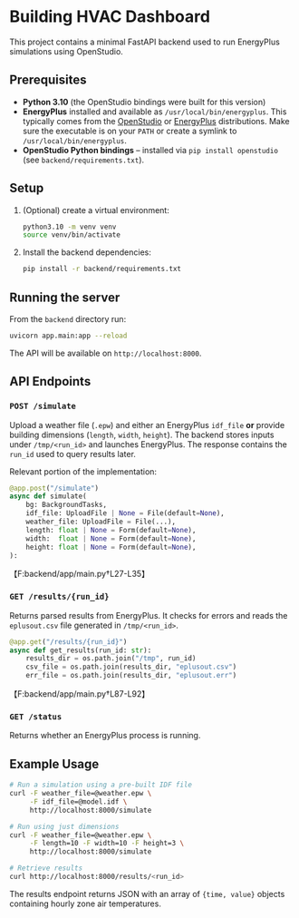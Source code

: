 # Building HVAC Dashboard

This project contains a minimal FastAPI backend used to run EnergyPlus simulations using OpenStudio.

## Prerequisites

- **Python 3.10** (the OpenStudio bindings were built for this version)
- **EnergyPlus** installed and available as `/usr/local/bin/energyplus`. This typically
  comes from the [OpenStudio](https://github.com/NREL/OpenStudio/releases) or
  [EnergyPlus](https://energyplus.net/download) distributions. Make sure the
  executable is on your `PATH` or create a symlink to `/usr/local/bin/energyplus`.
- **OpenStudio Python bindings** – installed via `pip install openstudio` (see
  `backend/requirements.txt`).

## Setup

1. (Optional) create a virtual environment:
   ```bash
   python3.10 -m venv venv
   source venv/bin/activate
   ```
2. Install the backend dependencies:
   ```bash
   pip install -r backend/requirements.txt
   ```

## Running the server

From the `backend` directory run:

```bash
uvicorn app.main:app --reload
```

The API will be available on `http://localhost:8000`.

## API Endpoints

### `POST /simulate`
Upload a weather file (`.epw`) and either an EnergyPlus `idf_file` **or**
provide building dimensions (`length`, `width`, `height`). The backend stores
inputs under `/tmp/<run_id>` and launches EnergyPlus. The response contains the
`run_id` used to query results later.

Relevant portion of the implementation:
```python
@app.post("/simulate")
async def simulate(
    bg: BackgroundTasks,
    idf_file: UploadFile | None = File(default=None),
    weather_file: UploadFile = File(...),
    length: float | None = Form(default=None),
    width:  float | None = Form(default=None),
    height: float | None = Form(default=None),
):
```
【F:backend/app/main.py†L27-L35】

### `GET /results/{run_id}`
Returns parsed results from EnergyPlus. It checks for errors and reads the
`eplusout.csv` file generated in `/tmp/<run_id>`.
```python
@app.get("/results/{run_id}")
async def get_results(run_id: str):
    results_dir = os.path.join("/tmp", run_id)
    csv_file = os.path.join(results_dir, "eplusout.csv")
    err_file = os.path.join(results_dir, "eplusout.err")
```
【F:backend/app/main.py†L87-L92】

### `GET /status`
Returns whether an EnergyPlus process is running.

## Example Usage

```bash
# Run a simulation using a pre-built IDF file
curl -F weather_file=@weather.epw \
     -F idf_file=@model.idf \
     http://localhost:8000/simulate

# Run using just dimensions
curl -F weather_file=@weather.epw \
     -F length=10 -F width=10 -F height=3 \
     http://localhost:8000/simulate

# Retrieve results
curl http://localhost:8000/results/<run_id>
```

The results endpoint returns JSON with an array of `{time, value}` objects
containing hourly zone air temperatures.

